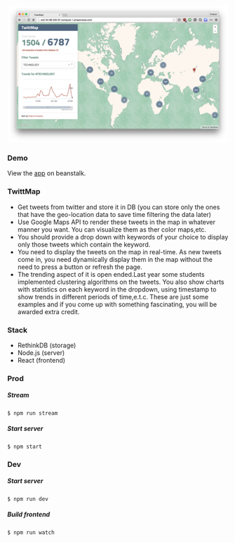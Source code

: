![shot](shot.png)

### Demo
View the [app](http://twittmap-dev.elasticbeanstalk.com/) on beanstalk.

### TwittMap

- Get tweets from twitter and store it in DB (you can store only the ones that have the geo-location data to save time filtering the data later)
- Use Google Maps API to render these tweets in the map in whatever manner you want. You can visualize them as <dots>ther color maps,etc.
- You should provide a drop down with keywords of your choice to display only those tweets which contain the keyword.
- You need to display the tweets on the map in real-time. As new tweets come in, you need dynamically display them in the map without the need to press a button or refresh the page.
- The trending aspect of it is open ended.Last year some students implemented clustering algorithms on the tweets. You also show charts with statistics on each keyword in the  dropdown, using timestamp to show trends in different periods of time,e.t.c.  These are just some examples and if you come up with something fascinating, you will be awarded extra  credit.

### Stack
- RethinkDB (storage)
- Node.js (server)
- React (frontend)

### Prod

##### Stream
```
$ npm run stream
```

##### Start server
```
$ npm start
```

### Dev

##### Start server
```
$ npm run dev
```

##### Build frontend
```
$ npm run watch
```

